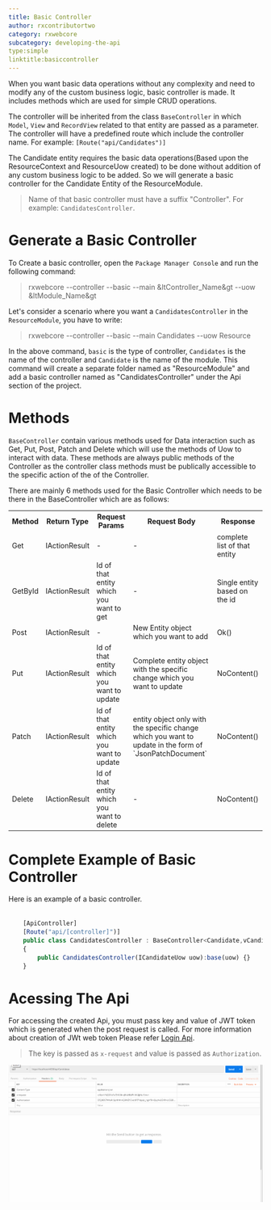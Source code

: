 ```yaml
---
title: Basic Controller
author: rxcontributortwo
category: rxwebcore
subcategory: developing-the-api
type:simple
linktitle:basiccontroller
---
```


When you want basic data operations without any complexity and need to modify any of the custom business logic, basic controller is made. It includes methods which are used for simple CRUD operations.

The controller will be inherited from the class `BaseController` in which  `Model`, `View` and `RecordView` related to that entity are passed as a parameter. The controller will have a predefined route which include the controller name. For example: `[Route("api/Candidates")]`

The Candidate entity requires the basic data operations(Based upon the ResourceContext and ResourceUow created) to be done without addition of any custom business logic to be added. So we will generate a basic controller for the Candidate Entity of the ResourceModule.

> Name of that basic controller must have a suffix "Controller". For example: `CandidatesController`.

# Generate a Basic Controller

To Create a basic controller, open the `Package Manager Console` and run the following command:

> rxwebcore --controller --basic --main &ltController_Name&gt --uow &ltModule_Name&gt

Let's consider a scenario where you want a `CandidatesController` in the `ResourceModule`, you have to write:

> rxwebcore --controller --basic --main Candidates --uow Resource

In the above command, `basic` is the type of controller, `Candidates` is the name of the controller and `Candidate` is the name of the module. This command will create a separate folder named as "ResourceModule" and add a basic controller named as "CandidatesController" under the Api section of the project. 

# Methods

`BaseController` contain various methods used for Data interaction such as Get, Put, Post, Patch and Delete which will use the methods of Uow to interact with data. These methods are always public methods of the Controller as the controller class methods must be publically accessible to the specific action of the of the Controller. 

There are mainly 6 methods used for the Basic Controller which needs to be there in the BaseController which are as follows: 

<table class="table table-bordered">
<tr><th>Method</th><th>Return Type</th><th>Request Params</th><th>Request Body</th><th>Response</th></tr>
<tr><td>Get</td><td>IActionResult</td><td> - </td><td> - </td><td>complete list of that entity</td></tr>
<tr><td>GetById</td><td>IActionResult</td><td>Id of that entity which you want to get</td><td> - </td><td>Single entity based on the id</td></tr>
<tr><td>Post</td><td>IActionResult</td><td> - </td><td>New Entity object which you want to add</td><td>Ok()</td></tr>
<tr><td>Put</td><td>IActionResult</td><td>Id of that entity which you want to update</td><td>Complete entity object with the specific change which you want to update</td><td>NoContent()</td></tr>
<tr><td>Patch</td><td>IActionResult</td><td>Id of that entity which you want to update</td><td>entity object only with the specific change which you want to update in the form of `JsonPatchDocument`</td><td>NoContent()</td></tr>
<tr><td>Delete</td><td>IActionResult</td><td>Id of that entity which you want to delete</td><td> - </td><td>NoContent()</td></tr>
</table>

# Complete Example of Basic Controller 

Here is an example of a basic controller.

````js

    [ApiController]
    [Route("api/[controller]")]
	public class CandidatesController : BaseController<Candidate,vCandidate,vCandidateRecord>
    {
        public CandidatesController(ICandidateUow uow):base(uow) {}
    }

````

# Acessing The Api

For accessing the created Api, you must pass key and value of JWT token which is generated when the post request is called. For more information about creation of JWt web token Please refer <a class="redirect-link" href="\AspNetCore\step-by-step-guide\run-the-project.html">Login Api</a>.  

> The key is passed as `x-request` and value is passed as `Authorization`.

![PostMan Requests](Images/postman_request.gif)